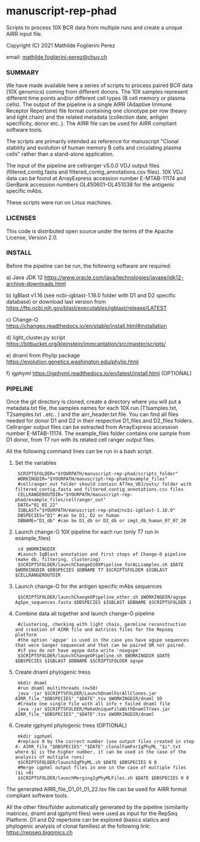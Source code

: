 # manuscript-rep-phad #
Scripts to process 10X BCR data from multiple runs and create a unique AIRR input file.

Copyright (C) 2021  Mathilde Foglierini Perez

email: mathilde.foglierini-perez@chuv.ch

### SUMMARY ###

We have made available here a series of scripts to process paired BCR data (10X genomics) coming from different donors. The 10X samples represent different time points and/or different cell types (B cell memory or plasma cells). The output of the pipeline is a single AIRR (Adaptive Immune Receptor Repertoire) file format containing one clonotype per row (heavy and light chain) and the related metadata (collection date, antigen specificity, donor etc..). 
The AIRR file can be used for AIRR compliant software tools.

The scripts are primarily intended as reference for manuscript "Clonal stability and evolution of human memory B cells and circulating plasma cells" rather than a stand-alone application.

The input of the pipeline are cellranger v5.0.0 VDJ output files (filtered_contig.fasta and filtered_contig_annotations.csv files).
10X VDJ data can be found at ArrayExpress accession number E-MTAB-11174 and GenBank accession numbers OL450601-OL451038 for the antigenic specific mAbs.

These scripts were run on Linux machines.


### LICENSES ###

This code is distributed open source under the terms of the Apache License, Version 2.0.


### INSTALL ###

Before the pipeline can be run, the following software are required:

a) Java JDK 12 https://www.oracle.com/java/technologies/javase/jdk12-archive-downloads.html

b) IgBlast v1.16 (see ncbi-igblast-1.16.0 folder with D1 and D2 specific database) or download last version from https://ftp.ncbi.nih.gov/blast/executables/igblast/release/LATEST

c) Change-O https://changeo.readthedocs.io/en/stable/install.html#installation

d) light_cluster.py script https://bitbucket.org/kleinstein/immcantation/src/master/scripts/

e) dnaml from Phylip package https://evolution.genetics.washington.edu/phylip.html

f) igphyml https://igphyml.readthedocs.io/en/latest/install.html (OPTIONAL)


### PIPELINE ###

Once the git directory is cloned, create a directory where you will put a metadata.txt file, the samples names for each 10X run (T1samples.txt, T2samples.txt ..etc.. ) and the airr_header.txt file. You can find all files needed for donor D1 and D2 in their respective D1_files and D2_files folders. Cellranger output files can be extracted from ArrayExpress accession number E-MTAB-11174.
The example_files folder contains one sample from D1 donor, from T7 run with its related cell ranger output files.

All the following command lines can be run in a bash script.  
  
  
1. Set the variables

        SCRIPTSFOLDER="$YOURPATH/manuscript-rep-phad/scripts_folder"
        WORKINGDIR="$YOURPATH/manuscript-rep-phad/example_files"
        #cellranger_out folder should contain AT7ma_VDJ/outs/ folder with filtered_contig.fasta and filtered_contig_annotations.csv files
        CELLRANGEROUTDIR="$YOURPATH/manuscript-rep-phad/example_files/cellranger_out"
        DATE="01_01_22"
        IGBLAST="$YOURPATH/manuscript-rep-phad/ncbi-igblast-1.16.0" 
        DBSPECIES="D1" #can be D1, D2 or human
        DBNAME="D1_db" #can be D1_db or D2_db or imgt_db_human_07_07_20
  
2. Launch change-O 10X pipeline for each run (only T7 run in example_files)

        cd $WORKINGDIR  
        #Launch IgBlast annotation and first steps of Change-O pipeline (make db, filtering, clustering)
        $SCRIPTSFOLDER/launchChangeO10XPipeline_forALLsamples.sh $DATE $WORKINGDIR $DBSPECIES $DBNAME T7 $SCRIPTSFOLDER $IGBLAST $CELLRANGEROUTDIR 
        
3. Launch change-O for the antigen specific mAbs sequences       
        
        $SCRIPTSFOLDER/launchChangeOPipeline_other.sh $WORKINGDIR/agspe AgSpe_sequences.fasta $DBSPECIES $IGBLAST $DBNAME $SCRIPTSFOLDER 1 
        
4. Combine data all together and launch change-O pipeline             

        #clustering, checking with light chain, germline reconstruction and creation of AIRR file and matrices files for the Repseq platform
        #the option 'agspe' is used in the case you have agspe sequences that were Sanger sequenced and that can be paired OR not paired.
        #if you do not have agspe data write 'noagspe'
        $SCRIPTSFOLDER/launchChangeOPipeline.sh $WORKINGDIR $DATE $DBSPECIES $IGBLAST $DBNAME $SCRIPTSFOLDER agspe 

5. Create dnaml phylogenic tress

        mkdir dnaml
        #run dnaml multithreads (n=50)
        java -jar $SCRIPTSFOLDER/LaunchDnamlForAllClones.jar  AIRR_file_"$DBSPECIES"_"$DATE".tsv $WORKINGDIR/dnaml 50 
        #Create one single file with all info + failed dnaml file
        java -jar $SCRIPTSFOLDER/MakeUniqueFileWithDnamlTrees.jar AIRR_file_"$DBSPECIES"_"$DATE".tsv $WORKINGDIR/dnaml
        
5. Create igphyml phylogenic trees (OPTIONAL)

        mkdir igphyml
        #replace 0 by the correct number (see output files created in step 4: AIRR_file_"$DBSPECIES"_"$DATE"_clonalFamForIgPhyML_"$i".txt where $i is the higher number, it can be used in the case of the analysis of multiple runs)
        $SCRIPTSFOLDER/launchIgPhyML.sh $DATE $DBSPECIES 0 0 
        #Merge igphml output files in one in the case of multiple files ($i >0)
        $SCRIPTSFOLDER/launchMergingIgPhyMLFiles.sh $DATE $DBSPECIES 0 0 
        
 The generated AIRR_file_D1_01_01_22.tsv file can be used for AIRR format compliant software tools.

 All the other files/folder automatically generated by the pipeline (similarity matrices, dnaml and igphyml files) were used as input for the RepSeq Platform. D1 and D2 repertoire can be explored (basics statics and phylogenic analysis of clonal families) at the following link:  https://repseq.bigomics.ch 
 


